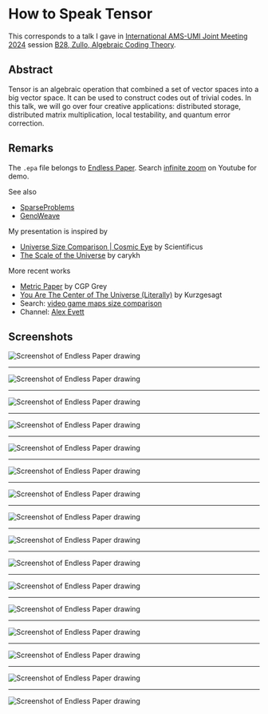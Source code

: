 # How to Speak Tensor

This corresponds to a talk I gave in
[International AMS-UMI Joint Meeting 2024](https://umi.dm.unibo.it/jm-umi-ams/special-sessions/special-sessions-on-25-26-july-2024/)
session [B28, Zullo, Algebraic Coding Theory](https://umi.dm.unibo.it/jm-umi-ams/index.php?gf-download=2024%2F06%2FFile-B-B28.pdf&form-id=4&field-id=9&hash=0cb37c575aeb1c7ff4d3bdfa36f6524732bfd11d45499562ab0a9fed8af839e4).

## Abstract

Tensor is an algebraic operation that combined a set of vector spaces into a big vector space.
It can be used to construct codes out of trivial codes.
In this talk, we will go over four creative applications:
distributed storage, distributed matrix multiplication, local testability, and quantum error correction.


## Remarks

The `.epa` file belongs to [Endless Paper](https://endlesspaper.app).
Search [infinite zoom](https://www.youtube.com/results?search_query=infinite+zoom)
on Youtube for demo.

See also
* [SparseProblems](https://github.com/Symbol1/SparseProblems)
* [GenoWeave](https://github.com/Symbol1/GenoWeave)

My presentation is inspired by
* [Universe Size Comparison | Cosmic Eye](https://www.youtube.com/watch?v=8Are9dDbW24) by Scientificus
* [The Scale of the Universe](https://www.youtube.com/watch?v=uaGEjrADGPA) by carykh

More recent works
* [Metric Paper](https://www.youtube.com/watch?v=pUF5esTscZI) by CGP Grey
* [You Are The Center of The Universe (Literally)](https://www.youtube.com/watch?v=Z_1Q0XB4X0Y) by Kurzgesagt
* Search: [video game maps size comparison](https://www.youtube.com/results?search_query=video+game+maps+size+comparison)
* Channel: [Alex Evett](https://www.youtube.com/@AlexEvett55/videos)


## Screenshots

![Screenshot of Endless Paper drawing](/png/st0.png)

---

![Screenshot of Endless Paper drawing](/png/st1.png)

---

![Screenshot of Endless Paper drawing](/png/st2.png)

---

![Screenshot of Endless Paper drawing](/png/st3.png)

---

![Screenshot of Endless Paper drawing](/png/st4.png)

---

![Screenshot of Endless Paper drawing](/png/st4a.png)

---

![Screenshot of Endless Paper drawing](/png/st5.png)

---

![Screenshot of Endless Paper drawing](/png/st6.png)

---

![Screenshot of Endless Paper drawing](/png/st7.png)

---

![Screenshot of Endless Paper drawing](/png/st7a.png)

---

![Screenshot of Endless Paper drawing](/png/st8.png)

---

![Screenshot of Endless Paper drawing](/png/st9.png)

---

![Screenshot of Endless Paper drawing](/png/st10.png)

---

![Screenshot of Endless Paper drawing](/png/st11.png)

---

![Screenshot of Endless Paper drawing](/png/st12.png)

---

![Screenshot of Endless Paper drawing](/png/st13.png)
